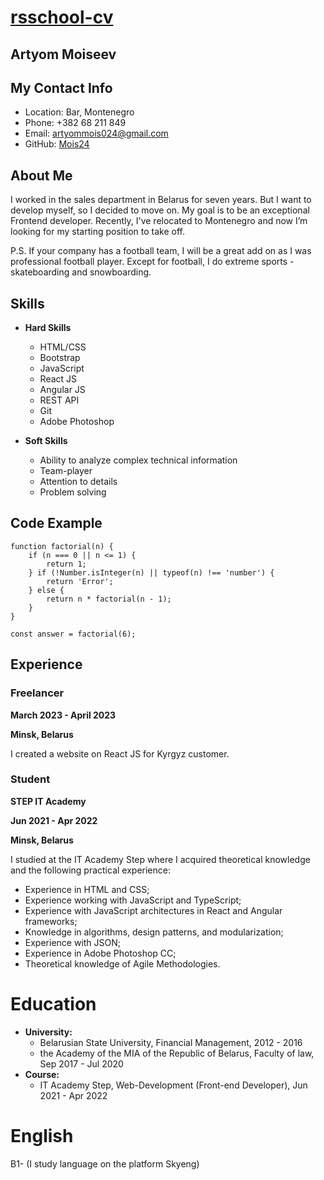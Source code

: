 # [rsschool-cv](https://www.om.fr/fr)

## Artyom Moiseev

## My Contact Info
* Location: Bar, Montenegro
* Phone: +382 68 211 849
* Email: artyommois024@gmail.com
* GitHub: [Mois24](https://github.com/Mois24)
## About Me
I worked in the sales department in Belarus for seven years. But I want to develop myself, so I decided to move on. My goal is to be an exceptional Frontend developer. Recently, I've relocated to Montenegro and now I’m looking for my starting position to take off. 

P.S. If your company has a football team, I will be a great add on as I was professional football player. Except for football, I do extreme sports - skateboarding and snowboarding.

## Skills
* **Hard Skills**
    + HTML/CSS
    + Bootstrap
    + JavaScript
    + React JS
    + Angular JS
    + REST API
    + Git
    + Adobe Photoshop

* **Soft Skills**
    + Ability to analyze complex technical information
    + Team-player 
    + Attention to details
    + Problem solving

## Code Example
```
function factorial(n) {
    if (n === 0 || n <= 1) {
        return 1;
    } if (!Number.isInteger(n) || typeof(n) !== 'number') {
        return 'Error';
    } else {
        return n * factorial(n - 1);
    }
}

const answer = factorial(6);
```

## Experience

### Freelancer


**March 2023 - April 2023**


**Minsk, Belarus**


I created a website on React JS for Kyrgyz customer.
### Student


**STEP IT Academy**


**Jun 2021 - Apr 2022**

**Minsk, Belarus**

I studied at the IT Academy Step where I acquired theoretical knowledge and the following practical experience:
* Experience in HTML and CSS;
* Experience working with JavaScript and TypeScript;
* Experience with JavaScript architectures in React and Angular frameworks;
* Knowledge in algorithms, design patterns, and modularization;
* Experience with JSON;
* Experience in Adobe Photoshop CC;
* Theoretical knowledge of Agile Methodologies.

# Education
* **University:**
    + Belarusian State University, Financial Management, 2012 - 2016
    + the Academy of the MIA of the Republic of Belarus, Faculty of law, Sep 2017 - Jul 2020
* **Course:**
    + IT Academy Step, Web-Development (Front-end Developer), Jun 2021 - Apr 2022

# English
B1- (I study language on the platform Skyeng)
